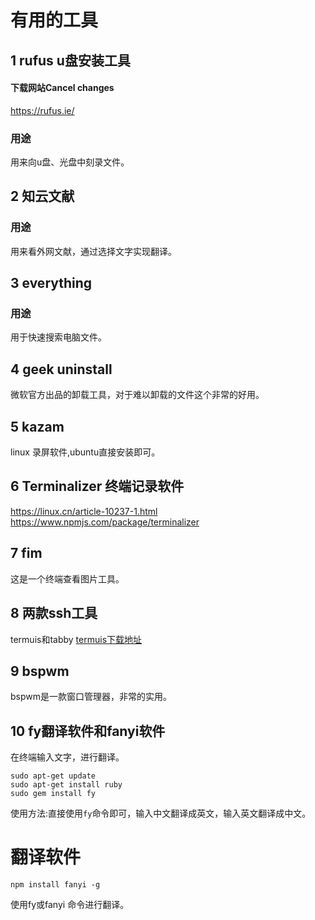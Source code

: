 # 有用的工具
## 1 rufus u盘安装工具
#### 下载网站Cancel changes
https://rufus.ie/
### 用途
用来向u盘、光盘中刻录文件。

## 2 知云文献
### 用途
用来看外网文献，通过选择文字实现翻译。

## 3 everything
### 用途
用于快速搜索电脑文件。

## 4 geek uninstall
微软官方出品的卸载工具，对于难以卸载的文件这个非常的好用。

## 5 kazam
linux 录屏软件,ubuntu直接安装即可。

## 6 Terminalizer 终端记录软件
https://linux.cn/article-10237-1.html
https://www.npmjs.com/package/terminalizer
## 7 fim
这是一个终端查看图片工具。
## 8 两款ssh工具
termuis和tabby
[termuis下载地址](https://www.termius.com/windows)

## 9 bspwm
bspwm是一款窗口管理器，非常的实用。
## 10 fy翻译软件和fanyi软件
在终端输入文字，进行翻译。
```
sudo apt-get update
sudo apt-get install ruby
sudo gem install fy
```
使用方法:直接使用`fy`命令即可，输入中文翻译成英文，输入英文翻译成中文。
# 翻译软件
```
npm install fanyi -g
```
使用fy或fanyi 命令进行翻译。
